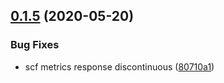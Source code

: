 ## [0.1.5](https://github.com/serverless-tencent/tencent-cloud-sdk/compare/v0.1.4...v0.1.5) (2020-05-20)


### Bug Fixes

* scf metrics response discontinuous ([80710a1](https://github.com/serverless-tencent/tencent-cloud-sdk/commit/80710a111d653030d5598d99740638088038b515))
